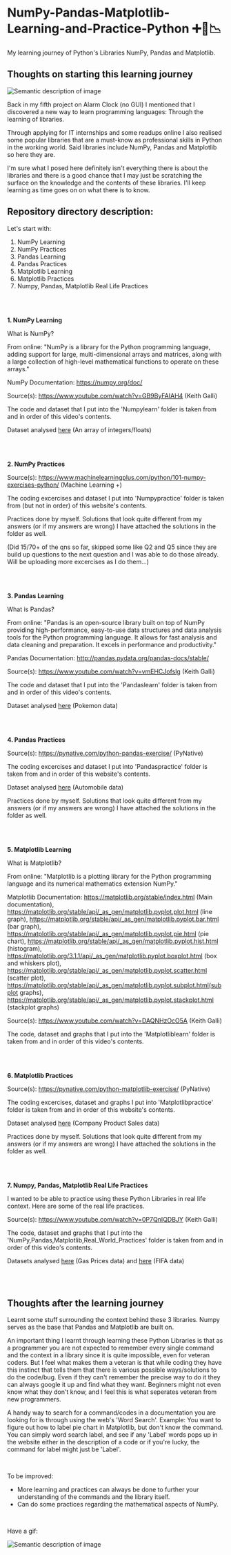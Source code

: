 # NumPy-Pandas-Matplotlib-Learning-and-Practice-Python :heavy_plus_sign::panda_face::chart_with_downwards_trend:
My learning journey of Python's Libraries NumPy, Pandas and Matplotlib.

## Thoughts on starting this learning journey

![Semantic description of image](https://intao.io/wp-content/uploads/2019/12/intao-learning-is-a-journey.jpg)

Back in my fifth project on Alarm Clock (no GUI) I mentioned that I discovered a new way to learn programming languages: Through the learning of libraries.

Through applying for IT internships and some readups online I also realised some popular libraries that are a must-know as professional skills in Python in the working world. Said libraries include NumPy, Pandas and Matplotlib so here they are.

I'm sure what I posed here definitely isn't everything there is about the libraries and there is a good chance that I may just be scratching the surface on the knowledge and the contents of these libraries. I'll keep learning as time goes on on what there is to know.

## Repository directory description:
Let's start with:
1. NumPy Learning
2. NumPy Practices
3. Pandas Learning
4. Pandas Practices
5. Matplotlib Learning
6. Matplotlib Practices
7. Numpy, Pandas, Matplotlib Real Life Practices

<br>

<br>

**1. NumPy Learning**

What is NumPy?

From online: "NumPy is a library for the Python programming language, adding support for large, multi-dimensional arrays and matrices, along with a large collection of high-level mathematical functions to operate on these arrays."

NumPy Documentation: https://numpy.org/doc/

Source(s): https://www.youtube.com/watch?v=GB9ByFAIAH4 (Keith Galli) 

The code and dataset that I put into the 'Numpylearn' folder is taken from and in order of this video's contents.

Dataset analysed [here](https://github.com/WindJammer6/NumPy-Pandas-Matplotlib-Learning-and-Practice-Python/blob/main/NumPylearn/data.txt) (An array of integers/floats)

<br>

<br>

**2. NumPy Practices**

Source(s): https://www.machinelearningplus.com/python/101-numpy-exercises-python/ (Machine Learning +)

The coding excercises and dataset I put into 'Numpypractice' folder is taken from (but not in order) of this website's contents.

Practices done by myself. Solutions that look quite different from my answers (or if my answers are wrong) I have attached the solutions in the folder as well.

(Did 15/70+ of the qns so far, skipped some like Q2 and Q5 since they are build up questions to the next question and I was able to do those already. Will be uploading more excercises as I do them...)

<br>

<br>

**3. Pandas Learning**

What is Pandas?

From online: "Pandas is an open-source library built on top of NumPy providing high-performance, easy-to-use data structures and data analysis tools for the Python programming language. It allows for fast analysis and data cleaning and preparation. It excels in performance and productivity."

Pandas Documentation: http://pandas.pydata.org/pandas-docs/stable/

Source(s): https://www.youtube.com/watch?v=vmEHCJofslg (Keith Galli)

The code and dataset that I put into the 'Pandaslearn' folder is taken from and in order of this video's contents.

Dataset analysed [here](https://github.com/WindJammer6/NumPy-Pandas-Matplotlib-Learning-and-Practice-Python/blob/main/Pandaslearn/pokemon_data.csv) (Pokemon data)

<br>

<br>

**4. Pandas Practices**

Source(s): https://pynative.com/python-pandas-exercise/ (PyNative)

The coding excercises and dataset I put into 'Pandaspractice' folder is taken from and in order of this website's contents.

Dataset analysed [here](https://github.com/WindJammer6/NumPy-Pandas-Matplotlib-Learning-and-Practice-Python/blob/main/Pandaspractice/Automobile_data.csv) (Automobile data)

Practices done by myself. Solutions that look quite different from my answers (or if my answers are wrong) I have attached the solutions in the folder as well.

<br>

<br>

**5. Matplotlib Learning**

What is Matplotlib?

From online: "Matplotlib is a plotting library for the Python programming language and its numerical mathematics extension NumPy."

Matplotlib Documentation: https://matplotlib.org/stable/index.html (Main documentation), https://matplotlib.org/stable/api/_as_gen/matplotlib.pyplot.plot.html (line graph), https://matplotlib.org/stable/api/_as_gen/matplotlib.pyplot.bar.html (bar graph), https://matplotlib.org/stable/api/_as_gen/matplotlib.pyplot.pie.html (pie chart), https://matplotlib.org/stable/api/_as_gen/matplotlib.pyplot.hist.html (histogram), https://matplotlib.org/3.1.1/api/_as_gen/matplotlib.pyplot.boxplot.html (box and whiskers plot), https://matplotlib.org/stable/api/_as_gen/matplotlib.pyplot.scatter.html (scatter plot), https://matplotlib.org/stable/api/_as_gen/matplotlib.pyplot.subplot.html(subplot graphs), https://matplotlib.org/stable/api/_as_gen/matplotlib.pyplot.stackplot.html (stackplot graphs)

Source(s): https://www.youtube.com/watch?v=DAQNHzOcO5A (Keith Galli) 

The code, dataset and graphs that I put into the 'Matplotliblearn' folder is taken from and in order of this video's contents.

<br>

<br>

**6. Matplotlib Practices**

Source(s): https://pynative.com/python-matplotlib-exercise/ (PyNative)

The coding excercises, dataset and graphs I put into 'Matplotlibpractice' folder is taken from and in order of this website's contents.

Dataset analysed [here](https://github.com/WindJammer6/7.-NumPy-Pandas-Matplotlib-Learning-and-Practice-Python/blob/main/Matplotlibpractice/company_sales_data.csv) (Company Product Sales data)

Practices done by myself. Solutions that look quite different from my answers (or if my answers are wrong) I have attached the solutions in the folder as well.

<br>

<br>

**7. Numpy, Pandas, Matplotlib Real Life Practices**

I wanted to be able to practice using these Python Libraries in real life context. Here are some of the real life practices.

Source(s): https://www.youtube.com/watch?v=0P7QnIQDBJY (Keith Galli)

The code, dataset and graphs that I put into the 'NumPy,Pandas,Matplotlib,Real_World_Practices' folder is taken from and in order of this video's contents.

Datasets analysed [here](https://github.com/WindJammer6/NumPy-Pandas-Matplotlib-Learning-and-Practice-Python/blob/main/NumPy%2CPandas%2CMatplotlib%2CReal_World_Practices/gas_prices.csv) (Gas Prices data) and [here](https://github.com/WindJammer6/NumPy-Pandas-Matplotlib-Learning-and-Practice-Python/blob/main/NumPy%2CPandas%2CMatplotlib%2CReal_World_Practices/fifa_data.csv) (FIFA data)

<br>

<br>

## Thoughts after the learning journey
Learnt some stuff surrounding the context behind these 3 libraries. Numpy serves as the base that Pandas and Matplotlib are built on. 

An important thing I learnt through learning these Python Libraries is that as a programmer you are not expected to remember every single command and the context in a library since it is quite impossible, even for veteran coders. But I feel what makes them a veteran is that while coding they have this instinct that tells them that there is various possible ways/solutions to do the code/bug. Even if they can't remember the precise way to do it they can always google it up and find what they want. Beginners might not even know what they don't know, and I feel this is what seperates veteran from new programmers.

A handy way to search for a command/codes in a documentation you are looking for is through using the web's 'Word Search'. Example: You want to figure out how to label pie chart in Matplotlib, but don't know the command. You can simply word search label, and see if any 'Label' words pops up in the website either in the description of a code or if you're lucky, the command for label might just be 'Label'.

<br>

To be improved:
* More learning and practices can always be done to further your understanding of the commands and the library itself.
* Can do some practices regarding the mathematical aspects of NumPy.

<br>

Have a gif:

![Semantic description of image](https://media.tenor.com/n_RTp8_EAL4AAAAS/kitty.gif)
